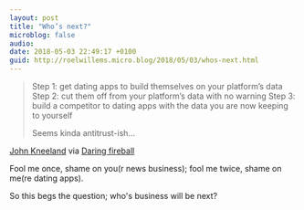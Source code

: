 ```yaml
---
layout: post
title: "Who’s next?"
microblog: false
audio: 
date: 2018-05-03 22:49:17 +0100
guid: http://roelwillems.micro.blog/2018/05/03/whos-next.html
---
```

> Step 1: get dating apps to build themselves on your platform’s data 
Step 2: cut them off from your platform’s data with no warning 
Step 3: build a competitor to dating apps with the data you are now keeping to yourself
>
> Seems kinda antitrust-ish...

[John Kneeland](https://mobile.twitter.com/SirKneeland/status/991373570730147840) via [Daring fireball](https://www.theverge.com/2018/5/1/17307782/facebook-tinder-dating-app-f8-match-okcupid)

Fool me once, shame on you(r news business); fool me twice, shame on me(re dating apps).

So this begs the question; who's business will be next?

